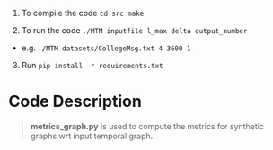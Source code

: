 1) To compile the code ```cd src make``` <br/> 

2) To run the code ```./MTM inputfile l_max delta output_number``` <br/>
- e.g. ```./MTM datasets/CollegeMsg.txt 4 3600 1``` <br/>

3) Run ```pip install -r requirements.txt```<br/>
   
# Code Description
> **metrics_graph.py** is used to compute the metrics for synthetic graphs wrt input temporal graph.


